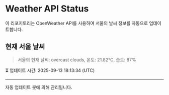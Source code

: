
# Weather API Status

이 리포지토리는 OpenWeather API를 사용하여 서울의 날씨 정보를 자동으로 업데이트합니다.

## 현재 서울 날씨
> 서울의 현재 날씨: overcast clouds, 온도: 21.82°C, 습도: 87%

⏳ 업데이트 시간: 2025-09-13 18:13:34 (UTC)

---
자동 업데이트 봇에 의해 관리됩니다.
